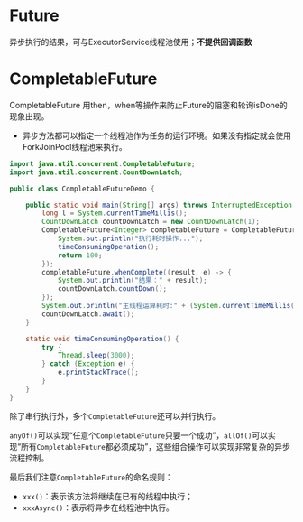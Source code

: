 # Future

异步执行的结果，可与ExecutorService线程池使用；**不提供回调函数**



# CompletableFuture 

CompletableFuture 用then，when等操作来防止Future的阻塞和轮询isDone的现象出现。

- 异步方法都可以指定一个线程池作为任务的运行环境。如果没有指定就会使用ForkJoinPool线程池来执行。

```java
import java.util.concurrent.CompletableFuture;
import java.util.concurrent.CountDownLatch;

public class CompletableFutureDemo {

    public static void main(String[] args) throws InterruptedException {
        long l = System.currentTimeMillis();
        CountDownLatch countDownLatch = new CountDownLatch(1);
        CompletableFuture<Integer> completableFuture = CompletableFuture.supplyAsync(() -> {
            System.out.println("执行耗时操作...");
            timeConsumingOperation();
            return 100;
        });
        completableFuture.whenComplete((result, e) -> {
            System.out.println("结果：" + result);
            countDownLatch.countDown();
        });
        System.out.println("主线程运算耗时:" + (System.currentTimeMillis() - l) + " ms");
        countDownLatch.await();
    }

    static void timeConsumingOperation() {
        try {
            Thread.sleep(3000);
        } catch (Exception e) {
            e.printStackTrace();
        }
    }
}
```

除了串行执行外，多个`CompletableFuture`还可以并行执行。

`anyOf()`可以实现“任意个`CompletableFuture`只要一个成功”，`allOf()`可以实现“所有`CompletableFuture`都必须成功”，这些组合操作可以实现非常复杂的异步流程控制。

最后我们注意`CompletableFuture`的命名规则：

- `xxx()`：表示该方法将继续在已有的线程中执行；
- `xxxAsync()`：表示将异步在线程池中执行。